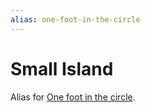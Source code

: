 ```yaml
---
alias: one-foot-in-the-circle
---
```

# Small Island

Alias for [One foot in the circle](one-foot-in-the-circle.md).